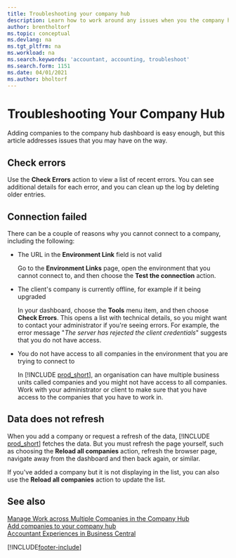 ```yaml
---
title: Troubleshooting your company hub
description: Learn how to work around any issues when you the company hub in Dynamics 365 Business Central to manage work across multiple companies.
author: brentholtorf
ms.topic: conceptual
ms.devlang: na
ms.tgt_pltfrm: na
ms.workload: na
ms.search.keywords: 'accountant, accounting, troubleshoot'
ms.search.form: 1151
ms.date: 04/01/2021
ms.author: bholtorf
---
```

# Troubleshooting Your Company Hub

Adding companies to the company hub dashboard is easy enough, but this article addresses issues that you may have on the way.  

## Check errors

Use the **Check Errors** action to view a list of recent errors. You can see additional details for each error, and you can clean up the log by deleting older entries.  

## Connection failed

There can be a couple of reasons why you cannot connect to a company, including the following:

- The URL in the **Environment Link** field is not valid  

  Go to the **Environment Links** page, open the environment that you cannot connect to, and then choose the **Test the connection** action.  
- The client's company is currently offline, for example if it being upgraded

  In your dashboard, choose the **Tools** menu item, and then choose **Check Errors**. This opens a list with technical details, so you might want to contact your administrator if you're seeing errors. For example, the error message "*The server has rejected the client credentials*" suggests that you do not have access.  
- You do not have access to all companies in the environment that you are trying to connect to

  In [!INCLUDE [prod_short](includes/prod_short.md)], an organisation can have multiple business units called companies and you might not have access to all companies. Work with your administrator or client to make sure that you have access to the companies that you have to work in.  

## Data does not refresh

When you add a company or request a refresh of the data, [!INCLUDE [prod_short](includes/prod_short.md)] fetches the data. But you must refresh the page yourself, such as choosing the **Reload all companies** action, refresh the browser page, navigate away from the dashboard and then back again, or similar.  

If you've added a company but it is not displaying in the list, you can also use the **Reload all companies** action to update the list.

## See also 

[Manage Work across Multiple Companies in the Company Hub](company-hub.md)  
[Add companies to your company hub](company-hub-add-company.md)  
[Accountant Experiences in Business Central](finance-accounting.md)  


[!INCLUDE[footer-include](includes/footer-banner.md)]